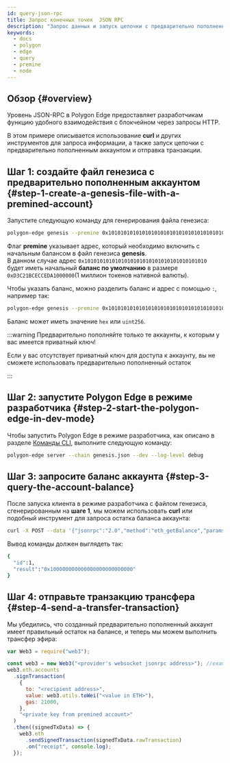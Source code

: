 ```yaml
---
id: query-json-rpc
title: Запрос конечных точек  JSON RPC
description: "Запрос данных и запуск цепочки с предварительно пополненным аккаунтом."
keywords:
  - docs
  - polygon
  - edge
  - query
  - premine
  - node
---
```


## Обзор {#overview}

Уровень JSON-RPC в Polygon Edge предоставляет разработчикам функцию удобного взаимодействия с блокчейном через запросы HTTP.

В этом примере описывается использование **curl** и других инструментов для запроса информации, а также запуск цепочки с предварительно пополненным аккаунтом
и отправка транзакции.

## Шаг 1: создайте файл генезиса с предварительно пополненным аккаунтом {#step-1-create-a-genesis-file-with-a-premined-account}

Запустите следующую команду для генерирования файла генезиса:
````bash
polygon-edge genesis --premine 0x1010101010101010101010101010101010101010
````

Флаг **premine** указывает адрес, который необходимо включить с начальным балансом в файл генезиса **genesis**.<br />
В данном случае адрес `0x1010101010101010101010101010101010101010` будет иметь начальный **баланс по умолчанию** в размере
`0xD3C21BCECCEDA1000000`(1 миллион токенов нативной валюты).

Чтобы указать баланс, можно разделить баланс и адрес с помощью `:`, например так:
````bash
polygon-edge genesis --premine 0x1010101010101010101010101010101010101010:0x123123
````

Баланс может иметь значение `hex` или `uint256`.

:::warning Предварительно пополняйте только те аккаунты, к которым у вас имеется приватный ключ!

Если у вас отсутствует приватный ключ для доступа к аккаунту, вы не сможете использовать предварительно пополненный остаток

:::

## Шаг 2: запустите Polygon Edge в режиме разработчика {#step-2-start-the-polygon-edge-in-dev-mode}

Чтобы запустить Polygon Edge в режиме разработчика, как описано в разделе [Команды CLI](/docs/edge/get-started/cli-commands),
выполните следующую команду:
````bash
polygon-edge server --chain genesis.json --dev --log-level debug
````

## Шаг 3: запросите баланс аккаунта {#step-3-query-the-account-balance}

После запуска клиента в режиме разработчика с файлом генезиса, сгенерированным на **шаге 1**, мы можем использовать **curl** или подобный инструмент для запроса остатка баланса аккаунта:
````bash
curl -X POST --data '{"jsonrpc":"2.0","method":"eth_getBalance","params":["0x1010101010101010101010101010101010101010", "latest"],"id":1}' localhost:8545
````

Вывод команды должен выглядеть так:
````bash
{
  "id":1,
  "result":"0x100000000000000000000000000"
}
````

## Шаг 4: отправьте транзакцию трансфера {#step-4-send-a-transfer-transaction}

Мы убедились, что созданный предварительно пополненный аккаунт имеет правильный остаток на балансе, и теперь мы можем выполнить трансфер эфира:

````js
var Web3 = require("web3");

const web3 = new Web3("<provider's websocket jsonrpc address>"); //example: ws://localhost:10002/ws
web3.eth.accounts
  .signTransaction(
    {
      to: "<recipient address>",
      value: web3.utils.toWei("<value in ETH>"),
      gas: 21000,
    },
    "<private key from premined account>"
  )
  .then((signedTxData) => {
    web3.eth
      .sendSignedTransaction(signedTxData.rawTransaction)
      .on("receipt", console.log);
  });

````
